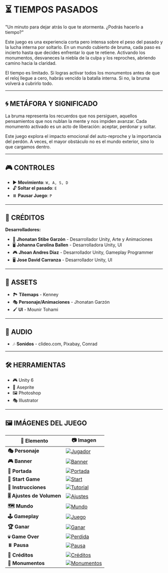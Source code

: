 # ⏳ TIEMPOS PASADOS

"Un minuto para dejar atrás lo que te atormenta. ¿Podrás hacerlo a tiempo?"

Este juego es una experiencia corta pero intensa sobre el peso del pasado y la lucha interna por soltarlo. En un mundo cubierto de bruma, cada paso es incierto hasta que decides enfrentar lo que te retiene. Activando los monumentos, desvaneces la niebla de la culpa y los reproches, abriendo camino hacia la claridad.

El tiempo es limitado. Si logras activar todos los monumentos antes de que el reloj llegue a cero, habrás vencido la batalla interna. Si no, la bruma volverá a cubrirlo todo.

---

## 🌀 METÁFORA Y SIGNIFICADO

La bruma representa los recuerdos que nos persiguen, aquellos pensamientos que nos nublan la mente y nos impiden avanzar. Cada monumento activado es un acto de liberación: aceptar, perdonar y soltar.

Este juego explora el impacto emocional del auto-reproche y la importancia del perdón. A veces, el mayor obstáculo no es el mundo exterior, sino lo que cargamos dentro.

---

## 🎮 CONTROLES

- ▶️ **Movimiento**: `W, A, S, D`
- 🔓 **Soltar el pasado**: `E`
- ⏸️ **Pausar Juego**: `P`

---

## 👥 CRÉDITOS

**Desarrolladores:**

- 🎨 **Jhonatan Stibe Garzón** - Desarrollador Unity, Arte y Animaciones  
- 🖥️ **Johanna Carolina Ballen** - Desarrolladora Unity, UI  
- 🎮 **Jhoan Andres Diaz** - Desarrollador Unity, Gameplay Programmer  
- 🖥️ **Jose David Carranza** - Desarrollador Unity, UI  

---

## 🎨 ASSETS

- 🏞️ **Tilemaps** - Kenney  
- 🎭 **Personaje/Animaciones** - Jhonatan Garzón  
- 🖌️ **UI** - Mounir Tohami  

---

## 🎵 AUDIO

- 🎶 **Sonidos** - clideo.com, Pixabay, Conrad  

---

## 🛠️ HERRAMIENTAS

- 🎮 Unity 6
- 🎨 Aseprite
- 🖼️ Photoshop
- 🎭 Illustrator

---

## 🖼️ IMÁGENES DEL JUEGO

| 📌 Elemento | 📷 Imagen |
|------------|------------|
| **🎭 Personaje** | [![Jugador](Assets/DataGameTiemposPasados/Player.png)](Assets/DataGameTiemposPasados/Player.png) |
| **🎮 Banner** | [![Banner](Assets/DataGameTiemposPasados/TiemposPasadosBaner.png)](Assets/DataGameTiemposPasados/TiemposPasadosBaner.png) |
| **🎨 Portada** | [![Portada](Assets/DataGameTiemposPasados/TiemposPasadosInterface.png)](Assets/DataGameTiemposPasados/TiemposPasadosInterface.png) |
| **🚀 Start Game** | [![Start](Assets/DataGameTiemposPasados/StarGame.png)](Assets/DataGameTiemposPasados/StarGame.png) |
| **📖 Instrucciones** | [![Tutorial](Assets/DataGameTiemposPasados/Instruciones.png)](Assets/DataGameTiemposPasados/Instruciones.png) |
| **🎚️ Ajustes de Volumen** | [![Ajustes](Assets/DataGameTiemposPasados/AjustesVolume.png)](Assets/DataGameTiemposPasados/AjustesVolume.png) |
| **🗺️ Mundo** | [![Mundo](Assets/DataGameTiemposPasados/Mapa.png)](Assets/DataGameTiemposPasados/Mapa.png) |
| **🕹️ Gameplay** | [![Juego](Assets/DataGameTiemposPasados/Game.png)](Assets/DataGameTiemposPasados/Game.png) |
| **🏆 Ganar** | [![Ganar](Assets/DataGameTiemposPasados/YouWin.png)](Assets/DataGameTiemposPasados/YouWin.png) |
| **💀 Game Over** | [![Perdida](Assets/DataGameTiemposPasados/GameOver.png)](Assets/DataGameTiemposPasados/GameOver.png) |
| **⏸️ Pausa** | [![Pausa](Assets/DataGameTiemposPasados/Pausa.png)](Assets/DataGameTiemposPasados/Pausa.png) |
| **📜 Créditos** | [![Créditos](Assets/DataGameTiemposPasados/Creditos.png)](Assets/DataGameTiemposPasados/Creditos.png) |
| **🗿 Monumentos** | [![Monumentos](Assets/DataGameTiemposPasados/Monumentos.png)](Assets/DataGameTiemposPasados/Monumentos.png) |
